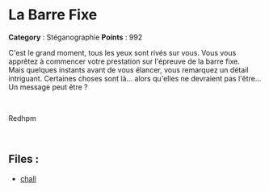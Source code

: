 # La Barre Fixe

**Category** : Stéganographie
**Points** : 992

C'est le grand moment, tous les yeux sont rivés sur vous. Vous vous apprêtez à commencer votre prestation sur l'épreuve de la barre fixe.\
Mais quelques instants avant de vous élancer, vous remarquez un détail intriguant. Certaines choses sont là... alors qu'elles ne devraient pas l'être...\
Un message peut être ?
<p class="space">&nbsp;</p>
<div class="author">Redhpm</div>

<p class="space">&nbsp;</p>


## Files : 
 - [chall](./chall)


